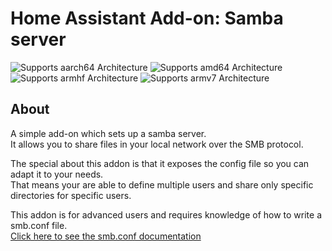 # Home Assistant Add-on: Samba server

![Supports aarch64 Architecture](https://img.shields.io/badge/aarch64-yes-green.svg) ![Supports amd64 Architecture](https://img.shields.io/badge/amd64-yes-green.svg) ![Supports armhf Architecture](https://img.shields.io/badge/armhf-yes-green.svg) ![Supports armv7 Architecture](https://img.shields.io/badge/armv7-yes-green.svg)

## About

A simple add-on which sets up a samba server.  
It allows you to share files in your local network over the SMB protocol.  

The special about this addon is that it exposes the config file so you can adapt it to your needs.  
That means your are able to define multiple users and share only specific directories for specific users.  

This addon is for advanced users and requires knowledge of how to write a smb.conf file.  
[Click here to see the smb.conf documentation](https://www.samba.org/samba/docs/current/man-html/smb.conf.5.html)  

